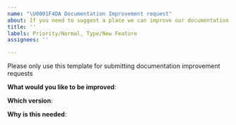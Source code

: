 ```yaml
---
name: "\U0001F4DA Documentation Improvement request"
about: If you need to suggest a place we can improve our documentation.
title: ''
labels: Priority/Normal, Type/New Feature
assignees: ''

---
```


Please only use this template for submitting documentation improvement requests

**What would you like to be improved**:

**Which version**:

**Why is this needed**:
